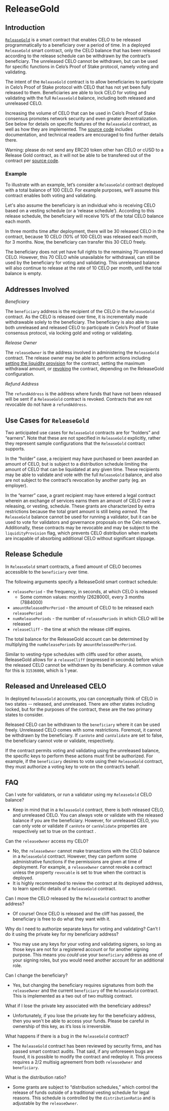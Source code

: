 # ReleaseGold

## Introduction

[`ReleaseGold`](https://github.com/celo-org/celo-monorepo/blob/master/packages/protocol/contracts/governance/ReleaseGold.sol) is a smart contract that enables CELO to be released programmatically to a beneficiary over a period of time. In a deployed `ReleaseGold` smart contract, only the CELO balance that has been released according to the release schedule can be withdrawn by the contract’s beneficiary. The unreleased CELO cannot be withdrawn, but can be used for specific functions in Celo’s Proof of Stake protocol, namely voting and validating.

The intent of the `ReleaseGold` contract is to allow beneficiaries to participate in Celo’s Proof of Stake protocol with CELO that has not yet been fully released to them. Beneficiaries are able to lock CELO for voting and validating with the full `ReleaseGold` balance, including both released and unreleased CELO.

Increasing the volume of CELO that can be used in Celo’s Proof of Stake consensus promotes network security and even greater decentralization. See below for details on specific features of the `ReleaseGold` contract, as well as how they are implemented. The [source code](https://github.com/celo-org/celo-monorepo/blob/master/packages/protocol/contracts/governance/ReleaseGold.sol) includes documentation, and technical readers are encouraged to find further details there.

Warning: please do not send any ERC20 token other han CELO or cUSD to a Release Gold contract, as it will not be able to be transfered out of the contract per [source code](https://github.com/celo-org/celo-monorepo/blob/master/packages/protocol/contracts/governance/ReleaseGold.sol#L164).

### Example

To illustrate with an example, let’s consider a `ReleaseGold` contract deployed with a total balance of 100 CELO. For example purposes, we’ll assume this contract enables both voting and validating.

Let's also assume the beneficiary is an individual who is receiving CELO based on a vesting schedule (or a ‘release schedule’). According to this release schedule, the beneficiary will receive 10% of the total CELO balance each month.

In three months time after deployment, there will be 30 released CELO in the contract, because 10 CELO (10% of 100 CELO) was released each month, for 3 months. Now, the beneficiary can transfer this 30 CELO freely.

The beneficiary does not yet have full rights to the remaining 70 unreleased CELO. However, this 70 CELO while unavailable for withdrawal, can still be used by the beneficiary for voting and validating. This unreleased balance will also continue to release at the rate of 10 CELO per month, until the total balance is empty.

## Addresses Involved

*Beneficiary*

The `beneficiary` address is the recipient of the CELO in the `ReleaseGold` contract. As the CELO is released over time, it is incrementally made withdrawable solely to the beneficiary. The beneficiary is also able to use both unreleased and released CELO to participate in Celo’s Proof of Stake consensus protocol, via locking gold and voting or validating.

*Release Owner*

The `releaseOwner` is the address involved in administering the `ReleaseGold` contract. The release owner may be able to perform actions including [setting the liquidity provision](https://github.com/celo-org/celo-monorepo/blob/master/packages/protocol/contracts/governance/ReleaseGold.sol#L268) for the contract, setting the maximum withdrawal amount, or [revoking](https://github.com/celo-org/celo-monorepo/blob/master/packages/protocol/contracts/governance/ReleaseGold.sol#L362) the contract, depending on the ReleaseGold configuration.

*Refund Address*

The `refundAddress` is the address where funds that have not been released will be sent if a `ReleaseGold` contract is revoked. Contracts that are not revocable do not have a `refundAddress`.

## Use Cases for `ReleaseGold`

Two anticipated use cases for `ReleaseGold` contracts are for “holders” and “earners”. Note that these are not specified in `ReleaseGold` explicitly, rather they represent sample configurations that the `ReleaseGold` contract supports.

In the “holder” case, a recipient may have purchased or been awarded an amount of CELO, but is subject to a distribution schedule limiting the amount of CELO that can be liquidated at any given time. These recipients may be able to validate and vote with the full `ReleaseGold` balance, and also are not subject to the contract’s revocation by another party (eg. an employer).

In the “earner” case, a grant recipient may have entered a legal contract wherein an exchange of services earns them an amount of CELO over a releasing, or vesting, schedule. These grants are characterized by extra restrictions because the total grant amount is still being *earned*. The `ReleaseGold` balance cannot be used for running a validator, but it can be used to vote for validators and governance proposals on the Celo network. Additionally, these contracts may be revocable and may be subject to the `liquidityProvision` flag, which prevents CELO distribution when markets are incapable of absorbing additional CELO without significant slippage.

## Release Schedule

In `ReleaseGold` smart contracts, a fixed amount of CELO becomes accessible to the `beneficiary` over time.

The following arguments specify a ReleaseGold smart contract schedule:

- `releasePeriod` - the frequency, in seconds, at which CELO is released
    - Some common values: monthly (2628000), every 3 months (7884000)
- `amountReleasedPerPeriod` - the amount of CELO to be released each `releasePeriod`
- `numReleasePeriods` - the number of `releasePeriods` in which CELO will be released
- `releaseCliff` - the time at which the release cliff expires.

The total balance for the ReleaseGold account can be determined by multiplying the `numReleasePeriods` by `amountReleasedPerPeriod`.

Similar to vesting-type schedules with cliffs used for other assets, ReleaseGold allows for a `releaseCliff` (expressed in seconds) before which the released CELO cannot be withdrawn by its beneficiary. A common value for this is `31536000`, which is 1 year.

## Released and Unreleased CELO

In deployed `ReleaseGold` accounts, you can conceptually think of CELO in two states -- released, and unreleased. There are other states including locked, but for the purposes of the contract, these are the two primary states to consider.

Released CELO can be withdrawn to the `beneficiary` where it can be used freely. Unreleased CELO comes with some restrictions. Foremost, it cannot be withdrawn by the beneficiary. If `canVote` and `canValidate` are set to false, the beneficiary cannot vote or validate, respectively.

If the contract permits voting and validating using the unreleased balance, the specific keys to perform these actions must first be authorized. For example, if the `beneficiary` desires to vote using their `ReleaseGold` contract, they must authorize a voting key to vote on the contract’s behalf.

## FAQ

Can I vote for validators, or run a validator using my `ReleaseGold` CELO balance?

- Keep in mind that in a `ReleaseGold` contract, there is both released CELO, and unreleased CELO. You can always vote or validate with the released balance if you are the beneficiary. However, for unreleased CELO, you can only vote or validate if `canVote` or `canValidate` properties are respectively set to true on the contract .

Can the `releaseOwner` access my CELO?

- No, the `releaseOwner` cannot make transactions with the CELO balance in a `ReleaseGold` contract. However, they can perform some administrative functions if the permissions are given at time of deployment. For example, a `releaseOwner` cannot revoke a contract unless the property `revocable` is set to true when the contract is deployed.
- It is highly recommended to review the contract at its deployed address, to learn specific details of a `ReleaseGold` contract.

Can I move the CELO released by the `ReleaseGold` contract to another address?

- Of course! Once CELO is released and the cliff has passed, the beneficiary is free to do what they want with it.

Why do I need to authorize separate keys for voting and validating? Can’t I do it using the private key for my beneficiary address?

- You may use any keys for your voting and validating signers, so long as those keys are not for a registered account or for another signing purpose. This means you *could* use your `beneficiary` address as one of your signing roles, but you would need another account for an additional role.

Can I change the beneficiary?

- Yes, but changing the beneficiary requires signatures from both the `releaseOwner` and the current `beneficiary` of the `ReleaseGold` contract. This is implemented as a two out of two multisig contract.

What if I lose the private key associated with the beneficiary address?

- Unfortunately, if you lose the private key for the beneficiary address, then you won't be able to access your funds. Please be careful in ownership of this key, as it’s loss is irreversible.

What happens if there is a bug in the `ReleaseGold` contract?

- The `ReleaseGold` contract has been reviewed by security firms, and has passed smart contract audits. That said, if any unforeseen bugs are found, it is possible to modify the contract and redeploy it. This process requires a 2/2 multisig agreement from both `releaseOwner` and `beneficiary`.

What is the distribution ratio?

- Some grants are subject to “distribution schedules,” which control the release of funds outside of a traditional vesting schedule for legal reasons. This schedule is controlled by the `distributionRatio` and is adjustable by the `releaseOwner`.
